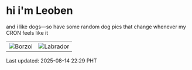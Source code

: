 # hi i'm Leoben

and i like dogs—so have some random dog pics that change whenever my CRON feels like it

|  |  |
|--------|----------|
| ![Borzoi](https://random-dog-vercel.vercel.app/api/random-borzoi?v=1755181756) | ![Labrador](https://random-dog-vercel.vercel.app/api/random-labrador?v=1755181756) |

Last updated: 2025-08-14 22:29 PHT
